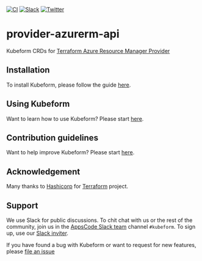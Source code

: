 [![CI](https://github.com/kubeform/provider-azurerm-api/actions/workflows/ci.yml/badge.svg)](https://github.com/kubeform/provider-azurerm-api/actions/workflows/ci.yml)
[![Slack](https://shields.io/badge/Join_Slack-salck?color=4A154B&logo=slack)](https://slack.appscode.com)
[![Twitter](https://img.shields.io/twitter/follow/kubeform.svg?style=social&logo=twitter&label=Follow)](https://twitter.com/intent/follow?screen_name=Kubeform)

# provider-azurerm-api

Kubeform CRDs for [Terraform Azure Resource Manager Provider](https://github.com/terraform-providers/terraform-provider-azurerm)

## Installation

To install Kubeform, please follow the guide [here](https://kubeform.com/docs/latest/setup/).

## Using Kubeform

Want to learn how to use Kubeform? Please start [here](https://kubeform.com/docs/latest/guides/).

## Contribution guidelines

Want to help improve Kubeform? Please start [here](https://kubeform.com/docs/latest/welcome/contributing/).

## Acknowledgement

Many thanks to [Hashicorp](https://www.hashicorp.com/) for [Terraform](https://www.terraform.io/) project.

## Support

We use Slack for public discussions. To chit chat with us or the rest of the community, join us in the [AppsCode Slack team](https://appscode.slack.com/messages/C8NCX6N23/details/) channel `#kubeform`. To sign up, use our [Slack inviter](https://slack.appscode.com/).

If you have found a bug with Kubeform or want to request for new features, please [file an issue](https://github.com/kubeform/kubeform/issues/new)
